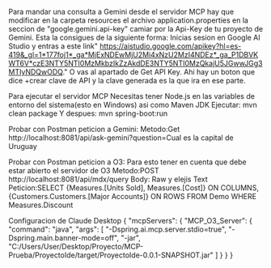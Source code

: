 Para mandar una consulta a Gemini desde el servidor MCP hay que modificar en la carpeta resources el archivo application.properties
en la seccion de "google.gemini.api-key" camiar por la Api-Key de tu proyecto de Gemini.
Esta la consigues de la siguiente forma:
Inicias sesion en Google AI Studio y entras a este link" https://aistudio.google.com/apikey?hl=es-419&_gl=1*177foj1*_ga*MjExNDEwMjU2Mi4xNzU2MzI4NDEz*_ga_P1DBVKWT6V*czE3NTY5NTI0MzMkbzIkZzAkdDE3NTY5NTI0MzQkajU5JGwwJGg3MTIyNDQwODQ."
O vas al apartado de Get API Key.
Ahi hay un boton que dice +crear clave de API y la clave generada es la que ira en ese parte.

Para ejecutar el servidor MCP
Necesitas tener Node.js en las variables de entorno del sistema(esto en Windows) asi como
Maven 
JDK
Ejecutar:
mvn clean package
Y despues:
mvn spring-boot:run

Probar con Postman peticion a Gemini:
Metodo:Get
http://localhost:8081/api/ask-gemini?question=Cual es la capital de Uruguay

Probar con Postman peticion a O3:
Para esto tener en cuenta que debe estar abierto el servidor de O3
Metodo:POST
http://localhost:8081/api/mdx/query
Body: Raw y elejis Text
Peticion:SELECT {Measures.[Units Sold], Measures.[Cost]} ON COLUMNS, {Customers.Customers.[Major Accounts]} ON ROWS FROM Demo WHERE Measures.Discount


Configuracion de Claude Desktop
{
  "mcpServers": {
          "MCP_O3_Server": {
                "command": "java",
                "args": [
                  "-Dspring.ai.mcp.server.stdio=true",
                  "-Dspring.main.banner-mode=off",
                  "-jar",
                  "C:/Users/User/Desktop/Proyecto/MCP-Prueba/ProyectoIde/target/ProyectoIde-0.0.1-SNAPSHOT.jar"
                ]
              }
 }
}
